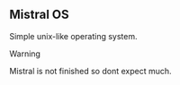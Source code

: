 ## Mistral OS

Simple unix-like operating system.


> [!WARNING]  
> Mistral is not finished so dont expect much.
